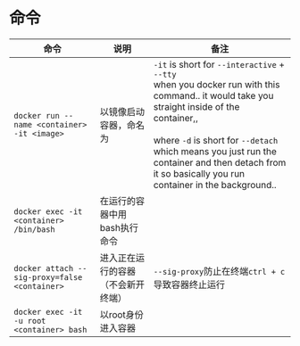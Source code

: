 # 命令

命令 | 说明 | 备注
-- | -- | --
`docker run --name <container> -it <image>` | 以<image>镜像启动容器，命名为<container> | `-it` is short for `--interactive` + `--tty`<br>when you docker run with this command.. it would take you straight inside of the container,, <br><br>where `-d` is short for `--detach` <br>which means you just run the container and then detach from it so basically you run container in the background..
`docker exec -it <container> /bin/bash` | 在运行的容器中用bash执行命令 | 
`docker attach --sig-proxy=false <container>` | 进入正在运行的容器（不会新开终端）| `--sig-proxy`防止在终端`ctrl + c`导致容器终止运行
`docker exec -it -u root <container> bash` | 以root身份进入容器
